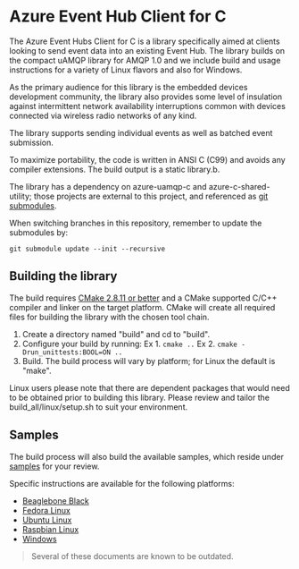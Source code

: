 
# Azure Event Hub Client for C

The Azure Event Hubs Client for C is a library specifically aimed at clients looking to send event data 
into an existing Event Hub. The library builds on the compact uAMQP library for AMQP 1.0 and we include build
and usage instructions for a variety of Linux flavors and also for Windows.

As the primary audience for this library is the embedded devices development community, the library also 
provides some level of insulation against intermittent network availability interruptions common with 
devices connected via wireless radio networks of any kind. 

The library supports sending individual events as well as batched event submission.

To maximize portability, the code is written in ANSI C (C99) and avoids any compiler extensions. The build 
output is a static library.b.

The library has a dependency on azure-uamqp-c and azure-c-shared-utility; those projects are external to this project, 
and referenced as [git submodules](https://git-scm.com/book/en/v2/Git-Tools-Submodules). 

When switching branches in this repository, remember to update the submodules by:

```
git submodule update --init --recursive
```

## Building the library

The build requires [CMake 2.8.11 or better](https://cmake.org/) and a CMake supported C/C++ compiler and linker
on the target platform. CMake will create all required files for building the library with the chosen tool chain.
 
1.  Create a directory named "build" and cd to "build".
2.  Configure your build by running:
    Ex 1. ```cmake ..``` <!-- Build libs and samples -->
    Ex 2. ```cmake -Drun_unittests:BOOL=ON ..``` <!-- Build libs, samples and Unit tests -->
3.  Build. The build process will vary by platform; for Linux the default is "make".

Linux users please note that there are dependent packages that would need to be obtained prior to building this library. Please review and tailor the build_all/linux/setup.sh to suit your environment.

## Samples

The build process will also build the available samples, which reside under [samples](./eventhub_client/samples) for your review.

Specific instructions are available for the following platforms:

* [Beaglebone Black](.\docs\beagleboneblack_debian_setup.md)
* [Fedora Linux](.\docs\desktop_fedora_setup.md)
* [Ubuntu Linux](.\docs\desktop_ubuntu_setup.md)
* [Raspbian Linux](.\docs\raspberrypi_raspbian_setup.md)
* [Windows](.\docs\windows_setup.md) 

> Several of these documents are known to be outdated.

